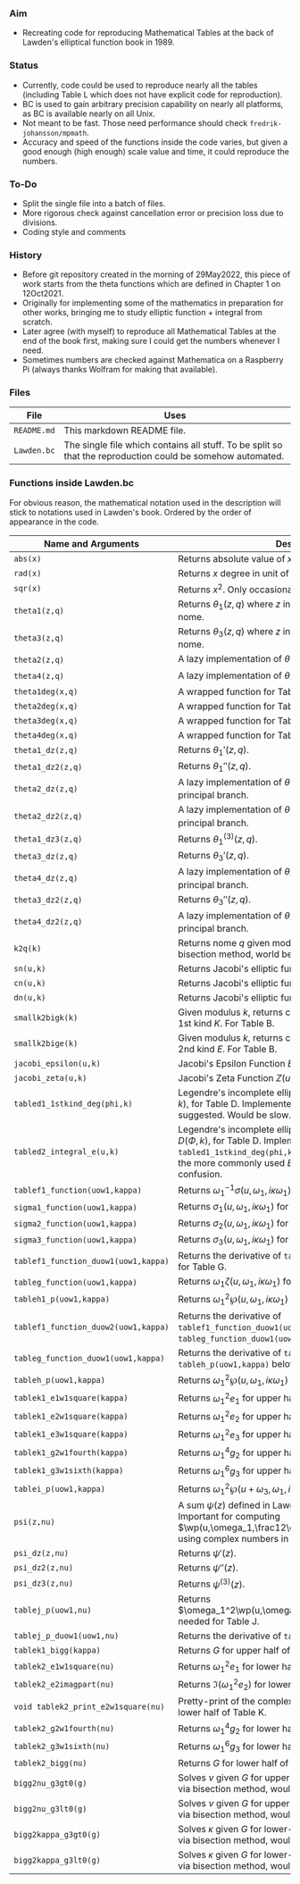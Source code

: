 ### Aim
* Recreating code for reproducing Mathematical Tables at the back of Lawden's elliptical function book in 1989.
### Status
* Currently, code could be used to reproduce nearly all the tables (including Table L which does not have explicit code for reproduction).
* BC is used to gain arbitrary precision capability on nearly all platforms, as BC is available nearly on all Unix.
* Not meant to be fast. Those need performance should check <code>fredrik-johansson/mpmath</code>.
* Accuracy and speed of the functions inside the code varies, but given a good enough (high enough) scale value and time, it could reproduce the numbers.
### To-Do
* Split the single file into a batch of files.
* More rigorous check against cancellation error or precision loss due to divisions.
* Coding style and comments
### History
* Before git repository created in the morning of 29May2022, this piece of work starts from the theta functions which are defined in Chapter 1 on 12Oct2021.
* Originally for implementing some of the mathematics in preparation for other works, bringing me to study elliptic function + integral from scratch.
* Later agree (with myself) to reproduce all Mathematical Tables at the end of the book first, making sure I could get the numbers whenever I need.
* Sometimes numbers are checked against Mathematica on a Raspberry Pi (always thanks Wolfram for making that available).
### Files

| File | Uses |
| ---- | ---- |
|<code>README.md</code> |This markdown README file. |
|<code>Lawden.bc</code> |The single file which contains all stuff. To be split so that the reproduction could be somehow automated. |

### Functions inside Lawden.bc
For obvious reason, the mathematical notation used in the description will stick to notations used in Lawden's book. Ordered by the order of appearance in the code.

| Name and Arguments | Description |
| ------------------ | ----------- |
|<code>abs(x)</code> |Returns absolute value of $x$. |
|<code>rad(x)</code> |Returns $x$ degree in unit of radian. |
|<code>sqr(x)</code> |Returns $x^2$. Only occasionally used. |
|<code>theta1(z,q)</code> |Returns $\theta_1(z,q)$ where $z$ in radian and $q$ is the real-valued nome. |
|<code>theta3(z,q)</code> |Returns $\theta_3(z,q)$ where $z$ in radian and $q$ is the real-valued nome. |
|<code>theta2(z,q)</code> |A lazy implementation of $\theta_2(z,q)$ based on $\theta_1(z,q)$. |
|<code>theta4(z,q)</code> |A lazy implementation of $\theta_4(z,q)$ based on $\theta_3(z,q)$. |
|<code>theta1deg(x,q)</code> |A wrapped function for Table A. |
|<code>theta2deg(x,q)</code> |A wrapped function for Table A. |
|<code>theta3deg(x,q)</code> |A wrapped function for Table A. |
|<code>theta4deg(x,q)</code> |A wrapped function for Table A. |
|<code>theta1_dz(z,q)</code> |Returns $\theta_1'(z,q)$. |
|<code>theta1_dz2(z,q)</code> |Returns $\theta_1''(z,q)$. |
|<code>theta2_dz(z,q)</code> |A lazy implementation of $\theta_2'(z,q)$. Probably not the principal branch. |
|<code>theta2_dz2(z,q)</code> |A lazy implementation of $\theta_2''(z,q)$. Probably not the principal branch. |
|<code>theta1_dz3(z,q)</code> |Returns $\theta_1^{(3)}(z,q)$. |
|<code>theta3_dz(z,q)</code> |Returns $\theta_3'(z,q)$. |
|<code>theta4_dz(z,q)</code> |A lazy implementation of $\theta_4'(z,q)$. Probably not the principal branch. |
|<code>theta3_dz2(z,q)</code> |Returns $\theta_3''(z,q)$. |
|<code>theta4_dz2(z,q)</code> |A lazy implementation of $\theta_4''(z,q)$. Probably not the principal branch. |
|<code>k2q(k)</code> |Returns nome $q$ given modulus $k$. Implemented via bisection method, world be slow. |
|<code>sn(u,k)</code> |Returns Jacobi's elliptic function $\operatorname{sn} u$. Appears in Table C. |
|<code>cn(u,k)</code> |Returns Jacobi's elliptic function $\operatorname{cn} u$. Appears in Table C. |
|<code>dn(u,k)</code> |Returns Jacobi's elliptic function $\operatorname{dn} u$. Appears in Table C. |
|<code>smallk2bigk(k)</code> |Given modulus $k$, returns complete elliptic integral of the 1st kind $K$. For Table B. |
|<code>smallk2bige(k)</code> |Given modulus $k$, returns complete elliptic integral of the 2nd kind $E$. For Table B. |
|<code>jacobi_epsilon(u,k)</code> |Jacobi's Epsilon Function $E(u,k)$. For Table E. |
|<code>jacobi_zeta(u,k)</code> |Jacobi's Zeta Function $Z(u,k)$. For Table E. |
|<code>tabled1_1stkind_deg(phi,k)</code>| Legendre's incomplete elliptic integral of the 1st kind $F(\Phi,k)$, for Table D. Implemented via bisection method as suggested. Would be slow. |
|<code>tabled2_integral_e(u,k)</code>| Legendre's incomplete elliptic integral of the 2nd kind $D(\Phi,k)$, for Table D. Implemented via calling <code>tabled1_1stkind_deg(phi,k)</code>. Lawden used $D$ instead of the more commonly used $E$ in an attempt to avoid confusion. |
|<code>tablef1_function(uow1,kappa)</code> |Returns $\omega_1^{-1}\sigma(u,\omega_1,i\kappa\omega_1)$ for Table F. |
|<code>sigma1_function(uow1,kappa)</code> |Returns $\sigma_1(u,\omega_1,i\kappa\omega_1)$ for Table F. |
|<code>sigma2_function(uow1,kappa)</code> |Returns $\sigma_2(u,\omega_1,i\kappa\omega_1)$ for Table F. |
|<code>sigma3_function(uow1,kappa)</code> |Returns $\sigma_3(u,\omega_1,i\kappa\omega_1)$ for Table F. |
|<code>tablef1_function_duow1(uow1,kappa)</code> |Returns the derivative of <code>tablef1_function(uow1,kappa)</code>, for Table G. |
|<code>tableg_function(uow1,kappa)</code> |Returns $\omega_1\zeta(u,\omega_1,i\kappa\omega_1)$ for Table G. |
|<code>tableh1_p(uow1,kappa)</code> |Returns $\omega_1^2\wp(u,\omega_1,i\kappa\omega_1)$ for Table H.|
|<code>tablef1_function_duow2(uow1,kappa)</code> |Returns the derivative of <code>tablef1_function_duow1(uow1,kappa)</code>, for <code>tableg_function_duow1(uow1,kappa)</code> below. |
|<code>tableg_function_duow1(uow1,kappa)</code> |Returns the derivative of <code>tableg_function(uow1,kappa)</code>, for <code>tableh_p(uow1,kappa)</code> below. |
|<code>tableh_p(uow1,kappa)</code> |Returns $\omega_1^2\wp(u,\omega_1,i\kappa\omega_1)$ for Table H. |
|<code>tablek1_e1w1square(kappa)</code> |Returns $\omega_1^2 e_1$ for upper half of Table K. |
|<code>tablek1_e2w1square(kappa)</code> |Returns $\omega_1^2 e_2$ for upper half of Table K. |
|<code>tablek1_e3w1square(kappa)</code> |Returns $\omega_1^2 e_3$ for upper half of Table K. |
|<code>tablek1_g2w1fourth(kappa)</code> |Returns $\omega_1^4 g_2$ for upper half of Table K. |
|<code>tablek1_g3w1sixth(kappa)</code> |Returns $\omega_1^6 g_3$ for upper half of Table K. |
|<code>tablei_p(uow1,kappa)</code> |Returns $\omega_1^2\wp(u+\omega_3,\omega_1,i\kappa\omega_1)$ for Table I. |
|<code>psi(z,nu)</code> |A sum $\psi(z)$ defined in Lawden Chapter 6 Exercise 22. Important for computing $\wp(u,\omega_1,\frac12\omega_1(1+i\nu))$ without using complex numbers in BC for Table J-M. |
|<code>psi_dz(z,nu)</code> |Returns $\psi'(z)$. |
|<code>psi_dz2(z,nu)</code> |Returns $\psi''(z)$. |
|<code>psi_dz3(z,nu)</code> |Returns $\psi^{(3)}(z)$. |
|<code>tablej_p(uow1,nu)</code> |Returns $\omega_1^2\wp(u,\omega_1,\frac12\omega_1(1+i\nu))$ needed for Table J. |
|<code>tablej_p_duow1(uow1,nu)</code> |Returns the derivative of <code>tablej_p(uow1,nu)</code>. |
|<code>tablek1_bigg(kappa)</code> |Returns $G$ for upper half of the Table K. |
|<code>tablek2_e1w1square(nu)</code> |Returns $\omega_1^2 e_1$ for lower half of Table K. |
|<code>tablek2_e2imagpart(nu)</code> |Returns $\Im(\omega_1^2 e_2)$ for lower half of Table K. |
|<code>void tablek2_print_e2w1square(nu)</code> |Pretty-print of the complex conjugate pair on terminal for lower half of Table K. |
|<code>tablek2_g2w1fourth(nu)</code> |Returns $\omega_1^4 g_2$ for lower half of Table K. |
|<code>tablek2_g3w1sixth(nu)</code> |Returns $\omega_1^6 g_3$ for lower half of Table K. |
|<code>tablek2_bigg(nu)</code> |Returns $G$ for lower half of the Table K. |
|<code>bigg2nu_g3gt0(g)</code> |Solves $\nu$ given $G$ for upper-left of Table M. Implemented via bisection method, would be slow. |
|<code>bigg2nu_g3lt0(g)</code> |Solves $\nu$ given $G$ for upper-right of Table M. Implemented via bisection method, would be slow. |
|<code>bigg2kappa_g3gt0(g)</code> |Solves $\kappa$ given $G$ for lower-left of Table M. Implemented via bisection method, would be slow. |
|<code>bigg2kappa_g3lt0(g)</code> |Solves $\kappa$ given $G$ for lower-right of Table M. Implemented via bisection method, would be slow. |


